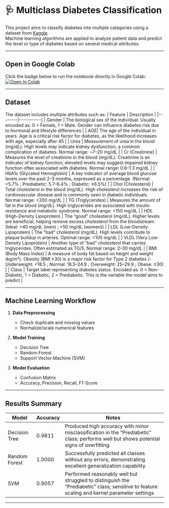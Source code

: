 # 🩺 Multiclass Diabetes Classification
This project aims to classify diabetes into multiple categories using a dataset from [Kaggle](https://www.kaggle.com/datasets/yasserhessein/multiclass-diabetes-dataset).  
Machine learning algorithms are applied to analyze patient data and predict the level or type of diabetes based on several medical attributes.

---

## Open in Google Colab
Click the badge below to run the notebook directly in Google Colab:
[![Open In Colab](https://colab.research.google.com/assets/colab-badge.svg)](https://colab.research.google.com/github/malonasntr/machine-learning-diabetes/blob/0d5bcbd4fc725d1fa9c9d6b248e9586f20d8e87f/machine_learning.ipynb)

---

## Dataset
The dataset includes multiple attributes such as:
| Feature | Description |
|--------|-----------|
| Gender | The biological sex of the individual. Usually encoded as: 0 = Female, 1 = Male. Gender can influence diabetes risk due to hormonal and lifestyle differences |
| AGE| The age of the individual in years. Age is a critical risk factor for diabetes, as the likelihood increases with age, especially after 45 |
| Urea | Measurement of urea in the blood (mg/dL). High levels may indicate kidney dysfunction, a common complication of diabetes. Normal range: ~7–20 mg/dL |
| Cr (Creatinine) | Measures the level of creatinine in the blood (mg/dL). Creatinine is an indicator of kidney function; elevated levels may suggest impaired kidney function often associated with diabetes. Normal range: 0.6–1.3 mg/dL |
| HbA1c (Glycated Hemoglobin) | A key indicator of average blood glucose levels over the past 2–3 months, expressed as a percentage. (Normal: <5.7% ; Prediabetic: 5.7–6.4% ; Diabetic: ≥6.5%) |
| Chol (Cholesterol) | Total cholesterol in the blood (mg/dL). High cholesterol increases the risk of cardiovascular disease and is commonly seen in diabetic individuals. Normal range: <200 mg/dL |
| TG (Triglycerides) | Measures the amount of fat in the blood (mg/dL). High triglycerides are associated with insulin resistance and metabolic syndrome. Normal range: <150 mg/dL |
| HDL (High-Density Lipoprotein) | The “good” cholesterol (mg/dL). Higher levels are beneficial, helping remove excess cholesterol from the bloodstream. (Ideal: >40 mg/dL (men) ; >50 mg/dL (women)) |
| LDL (Low-Density Lipoprotein) | The “bad” cholesterol (mg/dL). High levels contribute to plaque buildup in arteries. Optimal range: <100 mg/dL |
| VLDL (Very Low-Density Lipoprotein) | Another type of “bad” cholesterol that carries triglycerides. Often estimated as TG/5. Normal range: 2–30 mg/dL |
| BMI (Body Mass Index) | A measure of body fat based on height and weight (kg/m²). Obesity (BMI ≥30) is a major risk factor for Type 2 diabetes (- Underweight: <18.5 ; Normal: 18.5–24.9 ; Overweight: 25–29.9 ; Obese: ≥30) |
| Class | Target label representing diabetes status. Encoded as: 0 = Non-Diabetic, 1 = Diabetic, 2 = Prediabetic. This is the variable the model aims to predict |

---

## Machine Learning Workflow
1. **Data Preprocessing**
   - Check duplicate and missing values 
   - Normalize/scale numerical features  

2. **Model Training**
   - Decision Tree  
   - Random Forest  
   - Support Vector Machine (SVM)  

3. **Model Evaluation**
   - Confusion Matrix  
   - Accuracy, Precision, Recall, F1-Score  

---

## Results Summary

| Model | Accuracy | Notes |
|--------|-----------|--------|
| Decision Tree | 0.9811 | Produced high accuracy with minor misclassification in the “Prediabetic” class; performs well but shows potential signs of overfitting |
| Random Forest | 1.0000 | Successfully predicted all classes without any errors, demonstrating excellent generalization capability |
| SVM | 0.9057 | Performed reasonably well but struggled to distinguish the “Prediabetic” class; sensitive to feature scaling and kernel parameter settings |

---
